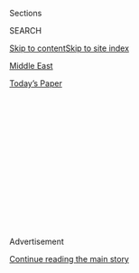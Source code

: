 <div id="app">

<div>

<div>

<div>

<div class="NYTAppHideMasthead css-1q2w90k e1suatyy0">

<div class="section css-ui9rw0 e1suatyy2">

<div class="css-eph4ug er09x8g0">

<div class="css-6n7j50">

</div>

<span class="css-1dv1kvn">Sections</span>

<div class="css-10488qs">

<span class="css-1dv1kvn">SEARCH</span>

</div>

[Skip to content](#site-content)[Skip to site index](#site-index)

</div>

<div id="masthead-section-label" class="css-1wr3we4 eaxe0e00">

[Middle East](https://www.nytimes.com/section/world/middleeast)

</div>

<div class="css-10698na e1huz5gh0">

</div>

</div>

<div id="masthead-bar-one" class="section hasLinks css-15hmgas e1csuq9d3">

<div class="css-uqyvli e1csuq9d0">

</div>

<div class="css-1uqjmks e1csuq9d1">

</div>

<div class="css-9e9ivx">

[](https://myaccount.nytimes.com/auth/login?response_type=cookie&client_id=vi)

</div>

<div class="css-1bvtpon e1csuq9d2">

[Today’s Paper](https://www.nytimes.com/section/todayspaper)

</div>

</div>

</div>

</div>

<div data-aria-hidden="false">

<div id="site-content" role="main">

<div>

<div class="css-1aor85t" style="opacity:0.000000001;z-index:-1;visibility:hidden">

<div class="css-1hqnpie">

<div class="css-epjblv">

<span class="css-17xtcya">[Middle
East](/section/world/middleeast)</span><span class="css-x15j1o">|</span><span class="css-fwqvlz">How
a Chase Bank Chairman Helped the Deposed Shah of Iran Enter the
U.S.</span>

</div>

<div class="css-k008qs">

<div class="css-1iwv8en">

<span class="css-18z7m18"></span>

<div>

</div>

</div>

<span class="css-1n6z4y">https://nyti.ms/2rGRgXC</span>

<div class="css-1705lsu">

<div class="css-4xjgmj">

<div class="css-4skfbu" role="toolbar" data-aria-label="Social Media Share buttons, Save button, and Comments Panel with current comment count" data-testid="share-tools">

  - 
  - 
  - 
  - 
    
    <div class="css-6n7j50">
    
    </div>

  - 

</div>

</div>

</div>

</div>

</div>

</div>

<div id="NYT_TOP_BANNER_REGION" class="css-13pd83m">

</div>

<div id="top-wrapper" class="css-1sy8kpn">

<div id="top-slug" class="css-l9onyx">

Advertisement

</div>

[Continue reading the main story](#after-top)

<div class="ad top-wrapper" style="text-align:center;height:100%;display:block;min-height:250px">

<div id="top" class="place-ad" data-position="top" data-size-key="top">

</div>

</div>

<div id="after-top">

</div>

</div>

<div>

<div id="sponsor-wrapper" class="css-1hyfx7x">

<div id="sponsor-slug" class="css-19vbshk">

Supported by

</div>

[Continue reading the main story](#after-sponsor)

<div id="sponsor" class="ad sponsor-wrapper" style="text-align:center;height:100%;display:block">

</div>

<div id="after-sponsor">

</div>

</div>

<div class="css-186x18t">

</div>

<div class="css-1vkm6nb ehdk2mb0">

# How a Chase Bank Chairman Helped the Deposed Shah of Iran Enter the U.S.

</div>

The fateful decision in 1979 to admit Mohammed Reza Pahlavi prompted the
seizure of the American Embassy in Tehran and helped doom the Carter
presidency.

<div class="css-79elbk" data-testid="photoviewer-wrapper">

<div class="css-z3e15g" data-testid="photoviewer-wrapper-hidden">

</div>

<div class="css-1a48zt4 ehw59r15" data-testid="photoviewer-children">

![<span class="css-16f3y1r e13ogyst0" data-aria-hidden="true">Shah
Mohammed Reza Pahlavi and Empress Farah leaving Iran for the last time
on Jan. 16,
1979.</span><span class="css-cnj6d5 e1z0qqy90" itemprop="copyrightHolder"><span class="css-1ly73wi e1tej78p0">Credit...</span><span><span>Associated
Press</span></span></span>](https://static01.nyt.com/images/2019/12/29/business/29IRAN-SHAH-01/00IRAN-SHAH-01-articleLarge.jpg?quality=75&auto=webp&disable=upscale)

</div>

</div>

<div class="css-18e8msd">

<div class="css-vp77d3 epjyd6m0">

<div class="css-hus3qt ey68jwv0" data-aria-hidden="true">

[![David D.
Kirkpatrick](https://static01.nyt.com/images/2018/10/15/multimedia/author-david-d-kirkpatrick/author-david-d-kirkpatrick-thumbLarge-v2.png
"David D. Kirkpatrick")](https://www.nytimes.com/by/david-d-kirkpatrick)

</div>

<div class="css-1baulvz">

By [<span class="css-1baulvz last-byline" itemprop="name">David D.
Kirkpatrick</span>](https://www.nytimes.com/by/david-d-kirkpatrick)

</div>

</div>

  - 
    
    <div class="css-ld3wwf e16638kd2">
    
    Dec. 29, 2019
    
    </div>

  - 
    
    <div class="css-4xjgmj">
    
    <div class="css-d8bdto" role="toolbar" data-aria-label="Social Media Share buttons, Save button, and Comments Panel with current comment count" data-testid="share-tools">
    
      - 
      - 
      - 
      - 
        
        <div class="css-6n7j50">
        
        </div>
    
      - 
    
    </div>
    
    </div>

</div>

</div>

<div class="section meteredContent css-1r7ky0e" name="articleBody" itemprop="articleBody">

<div class="css-1fanzo5 StoryBodyCompanionColumn">

<div class="css-53u6y8">

One late fall evening 40 years ago, a worn-out white Gulfstream II jet
descended over Fort Lauderdale, Fla., carrying a regal but sickly
passenger almost no one was expecting.

Crowded aboard were a Republican political operative, a retinue of
Iranian military officers, four smelly and hyperactive dogs and Mohammed
Reza Pahlavi, the newly deposed shah of Iran.

Yet as the jet touched down, the only one waiting to receive the deposed
monarch was a senior executive of Chase Manhattan Bank, which had not
only lobbied the White House to admit the former shah but had arranged
visas for his entourage, searched out private schools and mansions for
his family and helped arrange the Gulfstream to deliver him.

“The Eagle has landed,” Joseph V. Reed Jr., the chief of staff to the
bank’s chairman, David Rockefeller, declared in a celebratory meeting at
the bank the next morning.

</div>

</div>

<div class="css-1fanzo5 StoryBodyCompanionColumn">

<div class="css-53u6y8">

Less than two weeks later, on Nov. 4, 1979, vowing revenge for the
admission of the shah to the United States, revolutionary Iranian
students seized the American Embassy in Tehran and then held more than
50 Americans — and Washington — hostage for 444 days.

The shah, Washington’s closest ally in the Persian Gulf, had fled Tehran
in January 1979 in the face of a burgeoning uprising against his 38
years of iron-fisted rule. Liberals, leftists and religious
conservatives were rallying against him. Strikes and demonstrations had
shut down Tehran, and his security forces were losing control.

The shah sought refuge in America. But President Jimmy Carter, hoping to
forge ties to the new government rising out of the chaos and concerned
about the security of the United States Embassy in Tehran, refused him
entry for the first 10 months of his exile. Even then, the White House
only begrudgingly let him in for medical treatment.

Now, a newly disclosed secret history from the offices of Mr.
Rockefeller shows in vivid detail how Chase Manhattan Bank and its
well-connected chairman worked behind the scenes to persuade the Carter
administration to admit the shah, one of the bank’s most profitable
clients.

</div>

</div>

<div class="css-79elbk" data-testid="photoviewer-wrapper">

<div class="css-z3e15g" data-testid="photoviewer-wrapper-hidden">

</div>

<div class="css-1a48zt4 ehw59r15" data-testid="photoviewer-children">

![<span class="css-16f3y1r e13ogyst0" data-aria-hidden="true">Protesters
burning a portrait of the shah in Tehran in
1978.</span><span class="css-cnj6d5 e1z0qqy90" itemprop="copyrightHolder"><span class="css-1ly73wi e1tej78p0">Credit...</span><span>Abbas/Magnum
Photos</span></span>](https://static01.nyt.com/images/2019/12/27/world/00iran-shah-02/00iran-shah-02-articleLarge.jpg?quality=75&auto=webp&disable=upscale)

</div>

</div>

<div class="css-1fanzo5 StoryBodyCompanionColumn">

<div class="css-53u6y8">

For Mr. Carter, for the United States and for the Middle East it was an
incendiary decision.

The ensuing hostage crisis enabled Ayatollah Ruhollah Khomeini to
consolidate his theocratic rule, started a four-decade conflict between
Washington and Tehran that is still roiling the region and helped Ronald
Reagan take the White House. To American policymakers, Iran became [a
parable about the political perils in the fall of a friendly
strongman](https://www.commentarymagazine.com/articles/dictatorships-double-standards/).

</div>

</div>

<div class="css-1fanzo5 StoryBodyCompanionColumn">

<div class="css-53u6y8">

Although Mr. Carter [complained publicly at the time about the pressure
campaign](https://www.nytimes.com/1981/05/17/magazine/why-carter-admitted-the-shah.html),
the full, behind-the-scenes story — laid out in the recently disclosed
documents — has never been told.

Mr. Rockefeller’s team called the campaign Project Eagle, after the code
name used for the shah. Exploiting clubby networks of power stretching
deep into the White House, Mr. Rockefeller mobilized a phalanx of elder
statesmen.

</div>

</div>

<div class="css-79elbk" data-testid="photoviewer-wrapper">

<div class="css-z3e15g" data-testid="photoviewer-wrapper-hidden">

</div>

<div class="css-1a48zt4 ehw59r15" data-testid="photoviewer-children">

<div class="css-1xdhyk6 erfvjey0">

<span class="css-1ly73wi e1tej78p0">Image</span>

<div class="css-zjzyr8">

<div data-testid="lazyimage-container" style="height:257.77777777777777px">

</div>

</div>

</div>

<span class="css-16f3y1r e13ogyst0" data-aria-hidden="true">A
handwritten letter from the shah to David
Rockefeller.</span><span class="css-cnj6d5 e1z0qqy90" itemprop="copyrightHolder"><span class="css-1ly73wi e1tej78p0">Credit...</span><span>Verner
Reed (1937-2016) papers, via Yale</span></span>

</div>

</div>

<div class="css-1fanzo5 StoryBodyCompanionColumn">

<div class="css-53u6y8">

They included Henry A. Kissinger, the former secretary of state and the
chairman of a Chase advisory board; [John J.
McCloy](https://www.nytimes.com/1989/03/12/obituaries/john-j-mccloy-lawyer-and-diplomat-is-dead-at-93.html),
the former commissioner of occupied Germany after World War II and an
adviser to eight presidents as well as a future Chase chairman; a Chase
executive and former C.I.A. agent, [Archibald B. Roosevelt
Jr.](https://www.nytimes.com/1990/06/01/obituaries/a-b-roosevelt-a-cia-veteran-and-banking-official-dies-at-72.html),
whose cousin, the C.I.A. agent [Kermit Roosevelt
Jr.](https://www.nytimes.com/2000/06/11/us/kermit-roosevelt-leader-of-cia-coup-in-iran-dies-at-84.html),
had orchestrated a 1953 coup to keep the shah in power; and [Richard M.
Helms](https://www.nytimes.com/2002/10/23/obituaries/richard-m-helms-dies-at-89-dashing-exchief-of-the-cia.html),
a former director of the C.I.A. and former ambassador to Iran.

Charles Francis, a veteran of corporate public affairs who worked for
Chase at the time, brought the documents to the attention of The Times.

“Today’s corporate campaigns are demolition derbies compared to this
operation,” he said. “It was smooth, smooth, smooth and almost entirely
invisible.”

</div>

</div>

<div class="css-1fanzo5 StoryBodyCompanionColumn">

<div class="css-53u6y8">

Records of Project Eagle were donated to Yale by Mr. Reed, the
campaign’s director. But he deemed the material so potentially
embarrassing to his patron that Mr. Reed, [who died
in 2016](https://www.nytimes.com/2016/10/05/us/joseph-verner-reed-jr-protocol-chief-who-presided-over-colorful-gaffe-dies-at-78.html),
stipulated that the records remain sealed until Mr. Rockefeller’s death.
Mr. Rockefeller [died in 2017 at the age
of 101](https://www.nytimes.com/2017/03/20/business/david-rockefeller-dead-chase-manhattan-banker.html).

Some of the information may embarrass others as well. [Hawkish
critics](https://www.commentarymagazine.com/articles/dictatorships-double-standards/)
have often faulted Mr. Carter as worrying too much about human rights
and thus failing to prop up the shah.

But the papers reveal that the president’s special envoy to Iran had
actually urged the country’s generals to use as much deadly force as
needed to suppress the revolt, advising them about how to carry out a
military takeover to keep the shah in power.

A spokeswoman for Mr. Carter did not respond to requests for comment. A
spokesman for Mr. Carter at the time of the crisis was not immediately
available.

After the hostages were taken, the Carter administration worked
desperately to try to free the captives, and on April 24, 1980,
authorized a rescue mission that collapsed in disaster: A helicopter
crash in the desert killed eight service members, whose charred bodies
were gleefully exhibited by Iranian officials.

The hostage crisis doomed Mr. Carter’s presidency. And the team around
Mr. Rockefeller, a lifelong Republican with a dim view of Mr. Carter’s
dovish foreign policy, collaborated closely with the Reagan campaign in
its efforts to pre-empt and discourage what it derisively labeled an
“October surprise” — a pre-election release of the American hostages,
the papers show.

The Chase team helped the Reagan campaign gather and spread rumors about
possible payoffs to win the release, a propaganda effort that Carter
administration officials have said impeded talks to free the captives.

</div>

</div>

<div class="css-1fanzo5 StoryBodyCompanionColumn">

<div class="css-53u6y8">

“I had given my all” to thwarting any effort by the Carter officials “to
pull off the long-suspected ‘October surprise,’” Mr. Reed wrote in a
letter to his family after the election, apparently referring to the
Chase effort to track and discourage a hostage release deal. He was
later named Mr. Reagan’s ambassador to Morocco.

Mr. Rockefeller then personally lobbied the incoming administration to
ensure that its Iran policies protected the bank’s financial interests.

The records indicate that Mr. Rockefeller hoped for the restoration of a
version of the deposed government.

</div>

</div>

<div class="css-79elbk" data-testid="photoviewer-wrapper">

<div class="css-z3e15g" data-testid="photoviewer-wrapper-hidden">

</div>

<div class="css-1a48zt4 ehw59r15" data-testid="photoviewer-children">

<div class="css-1xdhyk6 erfvjey0">

<span class="css-1ly73wi e1tej78p0">Image</span>

<div class="css-zjzyr8">

<div data-testid="lazyimage-container" style="height:250.68888888888893px">

</div>

</div>

</div>

<span class="css-16f3y1r e13ogyst0" data-aria-hidden="true">Iranian
students climbing the wall of the United States Embassy in Tehran in
1979.</span><span class="css-cnj6d5 e1z0qqy90" itemprop="copyrightHolder"><span class="css-1ly73wi e1tej78p0">Credit...</span><span>Irna,
via Agence France-Presse</span></span>

</div>

</div>

<div class="css-1fanzo5 StoryBodyCompanionColumn">

<div class="css-53u6y8">

At the start of the Iranian upheaval, the papers show, Mr. Kissinger
advised Mr. Rockefeller that the probable conclusion would be “a sort of
Bonapartist counterrevolution that rallies the pro-Western elements
together with what was left of the army.”

Mr. Kissinger, in a recent email, acknowledged that the prediction
“reflects my thinking at the time” but said “it was a judgment, not a
policy proposal.”

But Mr. Rockefeller evidently continued to advocate for some form of
restoration long after the shah fled Tehran.

</div>

</div>

<div class="css-1fanzo5 StoryBodyCompanionColumn">

<div class="css-53u6y8">

As late as December 1980, Mr. Rockefeller personally urged the incoming
Reagan administration to encourage a counterrevolution by stopping “rug
merchant type bargaining” for the hostages and instead taking military
action to punish Iran if the hostages were not released. He suggested
occupying three Iranian-controlled islands in the Persian Gulf.

“The most likely outcome of this situation is an eventual replacement of
the present fanatic Shiite Muslim government, either by a military one
or a combination of the military with the civilian democratic leaders,”
Mr. Rockefeller argued, according to his talking points for meetings
with the Reagan transition team.

</div>

</div>

<div class="css-79elbk" data-testid="photoviewer-wrapper">

<div class="css-z3e15g" data-testid="photoviewer-wrapper-hidden">

</div>

<div class="css-1a48zt4 ehw59r15" data-testid="photoviewer-children">

<div class="css-1xdhyk6 erfvjey0">

<span class="css-1ly73wi e1tej78p0">Image</span>

<div class="css-zjzyr8">

<div data-testid="lazyimage-container" style="height:261.64444444444445px">

</div>

</div>

</div>

<span class="css-16f3y1r e13ogyst0" data-aria-hidden="true">A portrait
of Ayatollah Ruhollah Khomeini, who became Iran’s supreme leader, being
hoisted at Tehran University in
1979.</span><span class="css-cnj6d5 e1z0qqy90" itemprop="copyrightHolder"><span class="css-1ly73wi e1tej78p0">Credit...</span><span>Abbas/Magnum
Photos</span></span>

</div>

</div>

<div class="css-1fanzo5 StoryBodyCompanionColumn">

<div class="css-53u6y8">

An heir to his family’s oil fortune, Mr. Rockefeller styled himself a
corporate statesman and personally knew many White House officials,
including Mr. Carter. He had known the shah since 1962, socializing with
him in New York, Tehran and St. Moritz, Switzerland.

As Tehran’s coffers swelled with oil revenues in the 1970s, Chase formed
a joint venture with an Iranian state bank and earned big fees advising
the national oil company.

By 1979, the bank had syndicated more than $1.7 billion in loans for
Iranian public projects (the equivalent of about $5.8 billion today).
The Chase balance sheet held more than $360 million in loans to Iran and
more than $500 million in Iranian deposits.

Mr. Rockefeller often insisted that his concern for the shah was purely
about Washington’s “prestige and credibility.” It was about “the
abandonment of a friend when he needed us most,” he wrote in his
memoirs.

</div>

</div>

<div class="css-1fanzo5 StoryBodyCompanionColumn">

<div class="css-53u6y8">

His only advocacy for the shah, Mr. Rockefeller wrote, had been in a
brief aside to Mr. Carter during an unrelated White House meeting in
April 1979.

“I did nothing more, publicly or privately, to influence the
administration’s thinking.”

Yet the Project Eagle papers show that Mr. Rockefeller received detailed
updates on the risks to Chase’s holdings, and that even his aside to Mr.
Carter in April had been planned out the previous day with Mr. Reed, Mr.
McCloy and Mr. Kissinger.

Over lunch at the Knickerbocker Club in New York, Mr. Carter’s [special
envoy to Tehran, Gen. Robert E.
Huyser](https://www.nytimes.com/1979/12/08/archives/shah-says-that-us-aided-in-overthrow-memoirs-say-an-american.html),
told the Project Eagle team that he had urged Iran’s top military
leaders to kill as many demonstrators as necessary to keep the shah in
power.

</div>

</div>

<div class="css-79elbk" data-testid="photoviewer-wrapper">

<div class="css-z3e15g" data-testid="photoviewer-wrapper-hidden">

</div>

<div class="css-1a48zt4 ehw59r15" data-testid="photoviewer-children">

<div class="css-1xdhyk6 erfvjey0">

<span class="css-1ly73wi e1tej78p0">Image</span>

<div class="css-zjzyr8">

<div data-testid="lazyimage-container" style="height:257.77777777777777px">

</div>

</div>

</div>

<span class="css-16f3y1r e13ogyst0" data-aria-hidden="true">President
Carter and his wife,  Rosalynn, hosting the shah and empress at a state
dinner at the White House in
1977.</span><span class="css-cnj6d5 e1z0qqy90" itemprop="copyrightHolder"><span class="css-1ly73wi e1tej78p0">Credit...</span><span>
Corbis, via Getty Images</span></span>

</div>

</div>

<div class="css-1fanzo5 StoryBodyCompanionColumn">

<div class="css-53u6y8">

If shooting over the heads of demonstrators failed to disperse them,
“move to focusing on the chests,” General Huyser said he told the
Iranian generals, according to minutes of the lunch. “I got stern and
noisy with the military,” he added, but in the end, the top general was
“gutless.”

Mr. Rockefeller had his own special envoy to try to help the shah:
[Robert F.
Armao](https://www.nytimes.com/1979/08/14/archives/the-shah-gets-a-publicrelations-man-and-city-hall-loses-an-official.html),
a Republican operative and public relations consultant who had worked
for Mr. Rockefeller’s brother Nelson, the former governor of New York
and former vice president.

Mr. Armao became one of the shah’s closest advisers, and after [Nelson
Rockefeller died at the start
of 1979](https://www.nytimes.com/1979/01/27/archives/rockefeller-is-dead-at-70-vice-president-under-ford-and-governor.html),
he reported to the Project Eagle team at Chase nearly every day for more
than two years.

</div>

</div>

<div class="css-1fanzo5 StoryBodyCompanionColumn">

<div class="css-53u6y8">

“Everybody had the hope that there would be a repeat of the 1953
events,” Mr. Armao recalled recently, referring to the American-backed
coup that restored the shah the first time he fled.

When the shah’s rule became untenable at the start of 1979, the State
Department first turned to David Rockefeller for help relocating the
Iranian monarch in the United States.

“Not large enough for my very special client,” Mr. Reed wrote to a
Greenwich, Conn., broker who had offered two estates priced at around $2
million each — about $7.4 million today.

But while the shah tarried in Egypt and Morocco, an Iranian mob [briefly
seized the American Embassy in
February](https://www.nytimes.com/1979/02/15/archives/armed-iranians-rush-us-embassy-khomeinis-forces-free-staff-of-100-a.html).
Diplomats warned that admitting the shah risked another assault, and Mr.
Carter changed his mind about offering haven.

Mr. Rockefeller refused to deliver this bad news to the shah, afraid
that it would hurt the bank by alienating a prized client.

“The risks were too high relating to the CMB position in Iran,” he
responded, referring to Chase Manhattan Bank, according to the records.

Instead, Mr. Rockefeller scrambled to find accommodations elsewhere —
first in the Bahamas, and then in Mexico — while strategizing with Mr.
Kissinger, Mr. McCloy and others about how to persuade the White House
to let in the shah.

</div>

</div>

<div class="css-1fanzo5 StoryBodyCompanionColumn">

<div class="css-53u6y8">

During a three-day push in April, Mr. Kissinger made a personal appeal
to the national security adviser, [Zbigniew
Brzezinski](https://www.nytimes.com/2017/05/26/us/zbigniew-brzezinski-dead-national-security-adviser-to-carter.html),
and a follow-up phone call to Mr. Carter. Mr. Rockefeller buttonholed
the president at the White House.

And in a speech, Mr. Kissinger publicly accused the Carter
administration of forcing a loyal ally to sail the world in search of
refuge, “like a flying Dutchman looking for a port of call” — the seed
of what became a “who lost Iran” campaign theme for the Republicans.

Mr. McCloy flooded the White House with lengthy letters to senior
officials, often arguing about the danger of demoralizing other
“friendly sovereigns.” “Dear Zbig,” he addressed his old friend Mr.
Brzezinski.

Finally, in October, Mr. Reed sent his personal doctor to Cuernavaca,
Mexico, “to take a ‘look-see’” at the shah.

</div>

</div>

<div class="css-79elbk" data-testid="photoviewer-wrapper">

<div class="css-z3e15g" data-testid="photoviewer-wrapper-hidden">

</div>

<div class="css-1a48zt4 ehw59r15" data-testid="photoviewer-children">

<div class="css-1xdhyk6 erfvjey0">

<span class="css-1ly73wi e1tej78p0">Image</span>

<div class="css-zjzyr8">

<div data-testid="lazyimage-container" style="height:259.7111111111111px">

</div>

</div>

</div>

<span class="css-16f3y1r e13ogyst0" data-aria-hidden="true">The deposed
shah in the Bahamas with his family in March
1979. </span><span class="css-cnj6d5 e1z0qqy90" itemprop="copyrightHolder"><span class="css-1ly73wi e1tej78p0">Credit...</span><span>Phil
Sandlin/Associated Press </span></span>

</div>

</div>

<div class="css-1fanzo5 StoryBodyCompanionColumn">

<div class="css-53u6y8">

He had been hiding a cancer diagnosis. The doctor, [Benjamin H.
Kean](https://www.nytimes.com/1993/09/26/obituaries/benjamin-h-kean-shah-s-physician-dies-at-81.html),
determined that the shah needed sophisticated treatment within a few
weeks — in Mexico, if necessary, Dr. Kean later said he had concluded.

But when Mr. Reed put the doctor in touch with State Department
officials, they came away with a different prognosis: that the shah was
“at the point of death” and that only a New York hospital “was capable
of possibly saving his life,” as Mr. Carter [described it at the time to
The
Times](https://www.nytimes.com/1981/05/17/magazine/why-carter-admitted-the-shah.html).

</div>

</div>

<div class="css-1fanzo5 StoryBodyCompanionColumn">

<div class="css-53u6y8">

With that opening, the Chase team began preparing the flight to Fort
Lauderdale.

“When I told the Customs man who the principal was, he almost fainted,”
the waiting executive, Eugene Swanzey, reported the next morning.

The plane’s bathroom was malfunctioning. The shah and his wife hunted in
vain for a missing videocassette to finish a movie. And their four dogs
— a poodle, a collie, a cocker spaniel and a Great Dane — jumped on
everyone. The Great Dane “hadn’t been washed in weeks,” Mr. Swanzey
said. “The aroma was just terrible.”

When Mr. Reed met the plane on its final arrival in New York, he
recalled the next day, the shah seemed to be thinking, “‘At last I am
getting into competent hands.’”

But as he checked the shah into New York Hospital, Mr. Reed was
circumspect.

“I am the unidentified American,” he told the inquisitive staff.

Mr. Reed, Mr. Rockefeller and Mr. Kissinger met again three days after
the hostages were taken.

</div>

</div>

<div class="css-79elbk" data-testid="photoviewer-wrapper">

<div class="css-z3e15g" data-testid="photoviewer-wrapper-hidden">

</div>

<div class="css-1a48zt4 ehw59r15" data-testid="photoviewer-children">

<div class="css-1xdhyk6 erfvjey0">

<span class="css-1ly73wi e1tej78p0">Image</span>

<div class="css-zjzyr8">

<div data-testid="lazyimage-container" style="height:565.8222222222222px">

</div>

</div>

</div>

<span class="css-16f3y1r e13ogyst0" data-aria-hidden="true">Henry
Kissinger publicly accused the Carter administration of forcing the
shah, a loyal ally, to sail the world in search of
refuge.</span><span class="css-cnj6d5 e1z0qqy90" itemprop="copyrightHolder"><span class="css-1ly73wi e1tej78p0">Credit...</span><span>William
E. Sauro/The New York Times </span></span>

</div>

</div>

<div class="css-1fanzo5 StoryBodyCompanionColumn">

<div class="css-53u6y8">

“Noted was the feeling of indignation as being high and nothing useful
to say,” read the minutes.

The White House said the shah had to depart as soon as possible, but
Project Eagle continued.

“The ideal place for the Eagle to land,” Mr. Reed wrote to Mr. Armao on
Nov. 9, forwarding a brochure for [a 350-acre Hudson Valley
estate](https://leadingestates.com/estates/hammersley-hill-pawling-new-york/).

</div>

</div>

<div class="css-1fanzo5 StoryBodyCompanionColumn">

<div class="css-53u6y8">

A week later, Mr. Rockefeller personally urged Mr. Carter in a phone
call to direct the secretary of state to meet with the shah about “the
current situation.” Mr. Carter did not and the shah soon departed, for
Panama, then Egypt.

Only after the death of the shah, on July 27, 1980, nine months after
his landing in Fort Lauderdale, did the Project Eagle team shift to new
objectives. One was protecting Mr. Rockefeller from blame for the
crisis.

Over roast loin of veal and vintage wine at the exclusive River Club in
New York, Mr. Rockefeller and nine others on the team gathered on Aug.
19. Amid discussion of a laudatory biography of the shah by a Berkeley
professor that the team had commissioned, some warned that a Rockefeller
link to the embassy seizure would be hard to escape.

Why was the shah admitted? “Medical treatment/DR recommended,” one said,
using Mr. Rockefeller’s initials, according to minutes of the dinner.
“This association cannot be ignored.”

But Mr. Kissinger was reassuring. Congress would never hold an
investigation during an election campaign.

“I don’t think we are in trouble any more, David,” Mr. Kissinger told
him.

The hostages were released on Inauguration Day, Jan. 20, 1981, and a few
days later Mr. Carter’s departing White House counsel called Mr.
Rockefeller to inquire about how the release deal affected Chase bank.

“Worked out very well,” Mr. Rockefeller told him, according to his
records. “Far better than we had feared.”

</div>

</div>

<div class="css-79elbk" data-testid="photoviewer-wrapper">

<div class="css-z3e15g" data-testid="photoviewer-wrapper-hidden">

</div>

<div class="css-1a48zt4 ehw59r15" data-testid="photoviewer-children">

<div class="css-1xdhyk6 erfvjey0">

<span class="css-1ly73wi e1tej78p0">Image</span>

<div class="css-zjzyr8">

<div data-testid="lazyimage-container" style="height:251.33333333333331px">

</div>

</div>

</div>

<span class="css-16f3y1r e13ogyst0" data-aria-hidden="true">Released
American hostages being greeted as they arrived in Washington on Jan.
27,
1981.</span><span class="css-cnj6d5 e1z0qqy90" itemprop="copyrightHolder"><span class="css-1ly73wi e1tej78p0">Credit...</span><span>Associated
Press</span></span>

</div>

</div>

<div>

</div>

<div class="css-1fanzo5 StoryBodyCompanionColumn">

<div class="css-53u6y8">

</div>

</div>

</div>

<div>

</div>

<div>

</div>

<div>

</div>

<div>

<div id="bottom-wrapper" class="css-1ede5it">

<div id="bottom-slug" class="css-l9onyx">

Advertisement

</div>

[Continue reading the main story](#after-bottom)

<div id="bottom" class="ad bottom-wrapper" style="text-align:center;height:100%;display:block;min-height:90px">

</div>

<div id="after-bottom">

</div>

</div>

</div>

</div>

</div>

## Site Index

<div>

</div>

## Site Information Navigation

  - [© <span>2020</span> <span>The New York Times
    Company</span>](https://help.nytimes.com/hc/en-us/articles/115014792127-Copyright-notice)

<!-- end list -->

  - [NYTCo](https://www.nytco.com/)
  - [Contact
    Us](https://help.nytimes.com/hc/en-us/articles/115015385887-Contact-Us)
  - [Work with us](https://www.nytco.com/careers/)
  - [Advertise](https://nytmediakit.com/)
  - [T Brand Studio](http://www.tbrandstudio.com/)
  - [Your Ad
    Choices](https://www.nytimes.com/privacy/cookie-policy#how-do-i-manage-trackers)
  - [Privacy](https://www.nytimes.com/privacy)
  - [Terms of
    Service](https://help.nytimes.com/hc/en-us/articles/115014893428-Terms-of-service)
  - [Terms of
    Sale](https://help.nytimes.com/hc/en-us/articles/115014893968-Terms-of-sale)
  - [Site Map](https://spiderbites.nytimes.com)
  - [Help](https://help.nytimes.com/hc/en-us)
  - [Subscriptions](https://www.nytimes.com/subscription?campaignId=37WXW)

</div>

</div>

</div>

</div>
